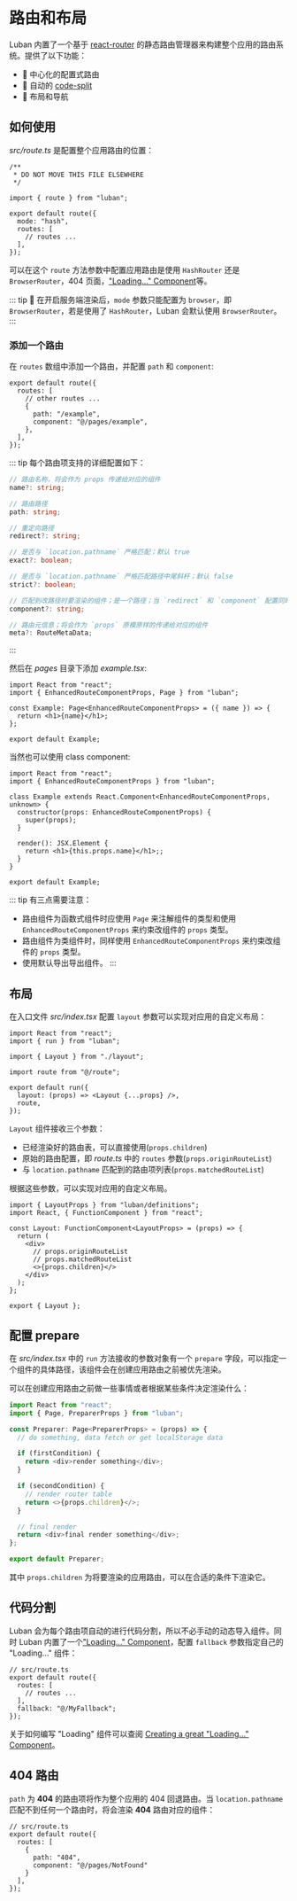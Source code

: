 # 路由和布局

Luban 内置了一个基于 [react-router](https://reacttraining.com/react-router/web/guides/quick-start) 的静态路由管理器来构建整个应用的路由系统。提供了以下功能：

- 📄 中心化的配置式路由
- 🧩 自动的 [code-split](https://webpack.js.org/guides/code-splitting/#root)
- 🚏 布局和导航

## 如何使用

*src/route.ts* 是配置整个应用路由的位置：
```tsx
/**
 * DO NOT MOVE THIS FILE ELSEWHERE
 */

import { route } from "luban";

export default route({
  mode: "hash",
  routes: [
    // routes ...
  ],
});
```

可以在这个 `route` 方法参数中配置应用路由是使用 `HashRouter` 还是 `BrowserRouter`，404 页面，["Loading..." Component](https://github.com/jamiebuilds/react-loadable#creating-a-great-loading-component)等。

::: tip 🙋
在开启服务端渲染后，`mode` 参数只能配置为 `browser`，即 `BrowserRouter`，若是使用了 `HashRouter`，Luban 会默认使用 `BrowserRouter`。
:::

###  添加一个路由

在 `routes` 数组中添加一个路由，并配置 `path` 和 `component`:

```typescript{4,5,6,7}
export default route({
  routes: [
    // other routes ...
    {
      path: "/example",
      component: "@/pages/example",
    },
  ],
});
```

::: tip 每个路由项支持的详细配置如下：
```ts
// 路由名称，将会作为 props 传递给对应的组件
name?: string;

// 路由路径
path: string;

// 重定向路径
redirect?: string;

// 是否与 `location.pathname` 严格匹配；默认 true
exact?: boolean;

// 是否与 `location.pathname` 严格匹配路径中尾斜杆；默认 false
strict?: boolean;

// 匹配到改路径时要渲染的组件；是一个路径；当 `redirect` 和 `component` 配置同时存在，将忽略该配置
component?: string;

// 路由元信息；将会作为 `props` 原模原样的传递给对应的组件
meta?: RouteMetaData;
```
:::

然后在 *pages* 目录下添加 *example.tsx*:
```tsx
import React from "react";
import { EnhancedRouteComponentProps, Page } from "luban";

const Example: Page<EnhancedRouteComponentProps> = ({ name }) => {
  return <h1>{name}</h1>;
};

export default Example;
```

当然也可以使用 class component:
```tsx
import React from "react";
import { EnhancedRouteComponentProps } from "luban";

class Example extends React.Component<EnhancedRouteComponentProps, unknown> {
  constructor(props: EnhancedRouteComponentProps) {
    super(props);
  }

  render(): JSX.Element {
    return <h1>{this.props.name}</h1>;;
  }
}

export default Example;
```

::: tip 有三点需要注意：
+ 路由组件为函数式组件时应使用 `Page` 来注解组件的类型和使用 `EnhancedRouteComponentProps` 来约束改组件的 `props` 类型。
+ 路由组件为类组件时，同样使用 `EnhancedRouteComponentProps` 来约束改组件的 `props` 类型。
+ 使用默认导出导出组件。
:::

## 布局

在入口文件 *src/index.tsx* 配置 `layout` 参数可以实现对应用的自定义布局：

```typescript{9}
import React from "react";
import { run } from "luban";

import { Layout } from "./layout";

import route from "@/route";

export default run({
  layout: (props) => <Layout {...props} />,
  route,
});
```

`Layout` 组件接收三个参数：
+ 已经渲染好的路由表，可以直接使用(`props.children`)
+ 原始的路由配置，即 *route.ts* 中的 `routes` 参数(`props.originRouteList`)
+ 与 `location.pathname` 匹配到的路由项列表(`props.matchedRouteList`)

根据这些参数，可以实现对应用的自定义布局。

```tsx
import { LayoutProps } from "luban/definitions";
import React, { FunctionComponent } from "react";

const Layout: FunctionComponent<LayoutProps> = (props) => {
  return (
    <div>
      // props.originRouteList
      // props.matchedRouteList
      <>{props.children}</>
    </div>
  );
};

export { Layout };
```

## 配置 prepare
在 *src/index.tsx* 中的 `run` 方法接收的参数对象有一个 `prepare` 字段，可以指定一个组件的具体路径，该组件会在创建应用路由之前被优先渲染。

可以在创建应用路由之前做一些事情或者根据某些条件决定渲染什么：
```ts
import React from "react";
import { Page, PreparerProps } from "luban";

const Preparer: Page<PreparerProps> = (props) => {
  // do something, data fetch or get localStorage data

  if (firstCondition) {
    return <div>render something</div>;
  }

  if (secondCondition) {
    // render router table
    return <>{props.children}</>;
  }

  // final render
  return <div>final render something</div>;
};

export default Preparer;
```

其中 `props.children` 为将要渲染的应用路由，可以在合适的条件下渲染它。

## 代码分割
Luban 会为每个路由项自动的进行代码分割，所以不必手动的动态导入组件。同时 Luban 内置了一个["Loading..." Component](https://github.com/jamiebuilds/react-loadable#creating-a-great-loading-component)，配置 `fallback` 参数指定自己的 "Loading..." 组件：
```ts{6}
// src/route.ts
export default route({
  routes: [
    // routes ...
  ],
  fallback: "@/MyFallback";
});
```

关于如何编写 "Loading" 组件可以查阅 [Creating a great "Loading..." Component](https://github.com/jamiebuilds/react-loadable#creating-a-great-loading-component)。

## 404 路由

`path` 为 **404** 的路由项将作为整个应用的 404 回退路由。当 `location.pathname` 匹配不到任何一个路由时，将会渲染 **404** 路由对应的组件：

```ts{4,5,6,7}
// src/route.ts
export default route({
  routes: [
    {
      path: "404",
      component: "@/pages/NotFound"
    }
  ],
});
```

